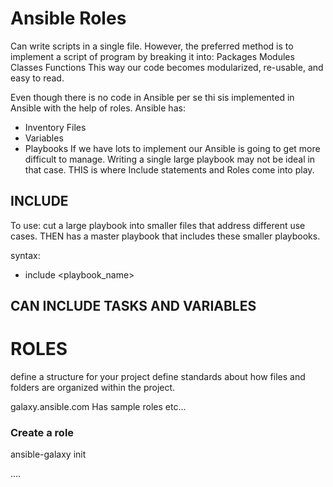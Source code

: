 Ansible Roles
=============

Can write scripts in a single file.
However, the preferred method is to implement a script of program by breaking
it into:
   Packages
   Modules
   Classes
   Functions
This way our code becomes modularized, re-usable, and easy to read.

Even though there is no code in Ansible per se thi sis implemented in Ansible
with the help of roles.
 Ansible has:
   - Inventory Files
   - Variables
   - Playbooks
If we have lots to implement our Ansible is going to get more difficult to
manage.
 Writing a single large playbook may not be ideal in that case.
   THIS is where Include statements and Roles come into play.

INCLUDE
-------
To use: cut a large playbook into smaller files that address different use cases.
THEN has a master playbook that includes these smaller playbooks.

syntax:
   - include <playbook_name>

CAN INCLUDE TASKS AND VARIABLES
-----

ROLES
=====

define a structure for your project
define standards about how files and folders are organized within the project.

galaxy.ansible.com   Has sample roles etc...

### Create a role

ansible-galaxy init <Name-of-Role>








....
